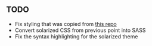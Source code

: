 ## TODO

* Fix styling that was copied from [this repo][solar-theme-jekyll]
* Convert solarized CSS from previous point into SASS
* Fix the syntax highlighting for the solarized theme

[solar-theme-jekyll]: https://github.com/mattvh/solar-theme-jekyll
